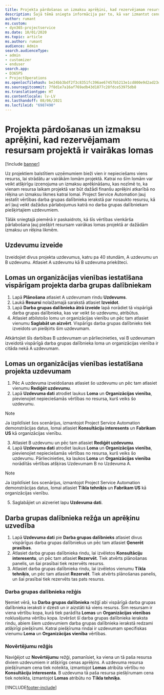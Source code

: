 ```yaml
---
title: Projekta pārdošanas un izmaksu aprēķini, kad rezervējamam resursam projektā ir vairākas lomas
description: Šajā tēmā sniegta informācija par to, kā var izmantot cenu noteikšanas dimensijas, lai atbalstītu cenu un izmaksu aprēķinus resursam, kam projektā ir vairākas lomas.
author: rumant
ms.custom:
- dyn365-projectservice
ms.date: 10/01/2020
ms.topic: article
ms.author: rumant
audience: Admin
search.audienceType:
- admin
- customizer
- enduser
search.app:
- D365PS
- ProjectOperations
ms.openlocfilehash: be24bb3bdf2f3c8351fc396ae67457b5213e1cd800e9d2ad23d59d0d038f22b9
ms.sourcegitcommit: 7f8d1e7a16af769adb43d1877c28fdce53975db8
ms.translationtype: HT
ms.contentlocale: lv-LV
ms.lasthandoff: 08/06/2021
ms.locfileid: "6987490"
---
```

# <a name="estimate-project-sales-and-costs-when-a-bookable-resource-fills-multiple-roles-for-a-project"></a>Projekta pārdošanas un izmaksu aprēķini, kad rezervējamam resursam projektā ir vairākas lomas 

[!include [banner](../includes/psa-now-project-operations.md)]

Uz projektiem balstītiem uzņēmumiem bieži vien ir nepieciešams viens resurss, lai strādātu ar vairākām lomām projektā. Katrai no šīm lomām var veikt atšķirīgu izcenojuma un izmaksu aprēķināšanu, kas nozīmē to, ka vienam resursa laikam projektā var būt dažādi finanšu aprēķini atkarībā no rēķina un izmaksu likmes katrai lomai. Project Service Automation ļauj iestatīt vērtības darba grupas dalībnieka ierakstā par nosaukto resursu, kā arī ļauj veikt dažādus pārlabojumus katrā no darba grupas dalībniekam piešķirtajiem uzdevumiem.

Tālāk sniegtajā piemērā ir paskaidrots, kā šīs vērtības vienkārša pārlabošana ļauj piešķirt resursam vairākas lomas projektā ar dažādām izmaksu un rēķina likmēm.

## <a name="create-tasks"></a>Uzdevumu izveide
Izveidojiet divus projekta uzdevumus, katru pa 40 stundām, A uzdevumu un B uzdevumu. Atlasiet A uzdevumu kā B uzdevuma priekšteci.

## <a name="set-up-role-and-organization-unit-for-a-generic-project-team-member"></a>Lomas un organizācijas vienības iestatīšana vispārīgam projekta darba grupas dalībniekam

1. Lapā **Plānošana** atlasiet A uzdevumam rindu **Uzdevums**. 
2. Laukā **Resursi** nolaižamajā sarakstā atlasiet **Izveidot**.
3. Lapā **Darba grupas dalībnieka ātrā izveide** lapā norādiet tā vispārīgā darba grupas dalībnieka, kas var veikt šo uzdevumu, atribūtus.
4. Atlasiet atbilstošo lomu un organizācijas vienību un pēc tam atlasiet vienumu **Saglabāt un aizvērt**. Vispārīgs darba grupas dalībnieks tiek izveidots un piešķirts šim uzdevumam. 

Atkārtojiet šīs darbības B uzdevumam un pārliecinieties, vai B uzdevumam izveidotā vispārīgā darba grupas dalībnieka loma un organizācijas vienība ir citāda nekā A uzdevumam. 

## <a name="set-up-role-and-organization-unit-for-a-project-task"></a>Lomas un organizācijas vienības iestatīšana projekta uzdevumam

1. Pēc A uzdevuma izveidošanas atlasiet šo uzdevumu un pēc tam atlasiet vienumu **Rediģēt uzdevumu**.
2. Lapā **Uzdevuma dati** atrodiet laukus **Loma** un **Organizācijas vienība**, pievienojiet nepieciešamās vērtības no resursa, kurš veiks šo uzdevumu. 

  > [!NOTE]
  > Ja izpildīsiet šos scenārijus, izmantojot Project Service Automation demonstrācijas datus, lomai atlasiet **Konsultāciju interesents** un **Fabrikam US** kā organizācijas vienību.

3. Atlasiet B uzdevumu un pēc tam atlasiet **Rediģēt uzdevumu**.
4. Lapā **Uzdevuma dati** atrodiet laukus **Loma** un **Organizācijas vienība**, pievienojiet nepieciešamās vērtības no resursa, kurš veiks šo uzdevumu. Pārliecinieties, ka laukos **Loma** un **Organizācijas vienība** norādītās vērtības atšķiras Uzdevumam B no Uzdevuma A. 

  > [!NOTE]
  > Ja izpildīsiet šos scenārijus, izmantojot Project Service Automation demonstrācijas datus, lomai atlasiet **Tīkla tehniķis** un **Fabrikam US** kā organizācijas vienību.

5. Saglabājiet un aizveriet lapu **Uzdevuma dati**. 

## <a name="team-member-and-estimates-behavior"></a>Darba grupas dalībnieka režģa un aprēķinu uzvedība 

1. Lapā **Uzdevuma dati** pie **Darba grupas dalībnieks** atlasiet divus vispārīgus darba grupas dalībniekus un pēc tam atlasiet **Ģenerēt prasības**. 
2. Atlasiet darba grupas dalībnieka rindu, lai izvēletos **Konsultāciju interesentu**, un pēc tam atlasiet **Rezervēt**. Tiek atvērts plānošanas panelis, un šai prasībai tiek rezervēts resurss.
3. Atlasiet darba grupas dalībnieka rindu, lai izvēletos vienumu **Tīkla tehniķis**, un pēc tam atlasiet **Rezervēt**. Tiek atvērts plānošanas panelis, un šai prasībai tiek rezervēts tas pats resurss.

### <a name="team-member-grid"></a>Darba grupas dalībnieka režģis 
Ņemiet vērā, ka **Darba grupas dalībnieka** režģī abi vispārīgā darba grupas dalībnieka ieraksti ir dzēsti un ir aizstāti kā viens resurss. Šim resursam ir viena vērtību kopa, kurā tiek parādīta **Lomas** un **Organizācijas vienības** noklusējuma vērtību kopa.
Izvēršot šī darba grupas dalībnieka ieraksta rindu, abiem šiem uzdevumiem darba grupas dalībnieka ierakstā redzami atšķirīgi piešķīrumi. Katrai piešķīruma rindai ir uzdevumam specifiskas vienumu **Loma** un **Organizācijas vienība** vērtības. 

### <a name="estimates-grid"></a>Novērtējumu režģis 
Naviģējot uz **Novērtējumu** režģi, pamanīsiet, ka viena un tā paša resursa diviem uzdevumiem ir atšķirīgs cenas aprēķins.
A uzdevuma resursa piešķīrumam cena tiek noteikta, izmantojot **Lomas** atribūta vērtību no **Konsultāciju interesenta**. B uzdevuma tā paša resursa piešķīrumam cena tiek noteikta, izmantojot **Lomas** atribūtu no **Tīkla tehniķa**.



[!INCLUDE[footer-include](../includes/footer-banner.md)]